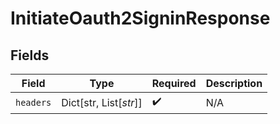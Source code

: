 # InitiateOauth2SigninResponse


## Fields

| Field                  | Type                   | Required               | Description            |
| ---------------------- | ---------------------- | ---------------------- | ---------------------- |
| `headers`              | Dict[str, List[*str*]] | :heavy_check_mark:     | N/A                    |